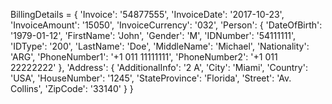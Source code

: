 BillingDetails = {
    'Invoice': '54877555',
    'InvoiceDate': '2017-10-23',
    'InvoiceAmount': '15050',
    'InvoiceCurrency': '032',
    'Person': {
        'DateOfBirth': '1979-01-12',
        'FirstName': 'John',
        'Gender': 'M',
        'IDNumber': '54111111',
        'IDType': '200',
        'LastName': 'Doe',
        'MiddleName': 'Michael',
        'Nationality': 'ARG',
        'PhoneNumber1': '+1 011 11111111',
        'PhoneNumber2': '+1 011 22222222'
    },
    'Address': {
        'AdditionalInfo': '2 A',
        'City': 'Miami',
        'Country': 'USA',
        'HouseNumber': '1245',
        'StateProvince': 'Florida',
        'Street': 'Av. Collins',
        'ZipCode': '33140'
    }
}